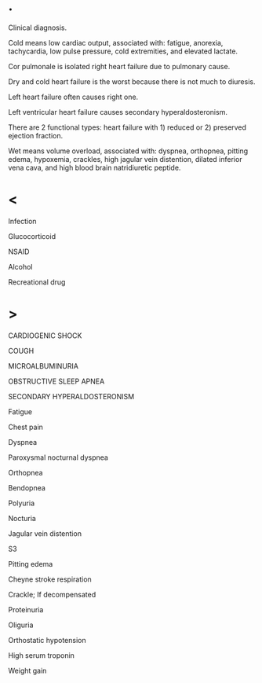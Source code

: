 # .

Clinical diagnosis.

Cold means low cardiac output, associated with: fatigue, anorexia, tachycardia, low pulse pressure, cold extremities, and elevated lactate.

Cor pulmonale is isolated right heart failure due to pulmonary cause.

Dry and cold heart failure is the worst because there is not much to diuresis.

Left heart failure often causes right one.

Left ventricular heart failure causes secondary hyperaldosteronism.

There are 2 functional types: heart failure with 1) reduced or 2) preserved ejection fraction.

Wet means volume overload, associated with: dyspnea, orthopnea, pitting edema, hypoxemia, crackles, high jagular vein distention, dilated inferior vena cava, and high blood brain natridiuretic peptide.

# <

Infection

Glucocorticoid

NSAID

Alcohol

Recreational drug

# >

CARDIOGENIC SHOCK

COUGH

MICROALBUMINURIA

OBSTRUCTIVE SLEEP APNEA

SECONDARY HYPERALDOSTERONISM

Fatigue

Chest pain

Dyspnea

Paroxysmal nocturnal dyspnea

Orthopnea

Bendopnea

Polyuria

Nocturia

Jagular vein distention

S3

Pitting edema

Cheyne stroke respiration

Crackle; If decompensated

Proteinuria

Oliguria

Orthostatic hypotension

High serum troponin

Weight gain
